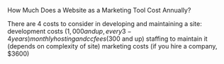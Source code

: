 How Much Does a Website as a Marketing Tool Cost Annually?

There are 4 costs to consider in developing and maintaining a site: development
costs ($1,000 and up, every 3-4 years) monthly hosting and cc fees ($300 and up)
staffing to maintain it (depends on complexity of site) marketing costs (if you
hire a company, $3600)
